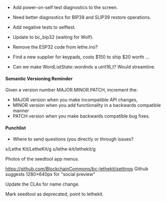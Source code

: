 * Add power-on-self test diagnostics to the screen.

* Need better diagnsotics for BIP39 and SLIP39 restore operations.

* Add negative tests to selftest.

* Update to bc_bip32 (waiting for Wolf).

* Remove the ESP32 code from lethe.ino?

* Find a new supplier for keypads, costs $150 to ship $20 worth ...

* Can we make WordListState::wordndx a uint16_t? Would streamline.

#### Semantic Versioning Reminder

Given a version number MAJOR.MINOR.PATCH, increment the:
* MAJOR version when you make incompatible API changes,
* MINOR version when you add functionality in a backwards compatible manner
* PATCH version when you make backwards compatible bug fixes.

#### Punchlist

* Where to send questions (you directly or through issues?

s/Lethe Kit/LetheKit/g
s/lethe-kit/lethekit/g

Photos of the seedtool app menus.

https://github.com/BlockchainCommons/bc-lethekit/settings
Github suggests 1280×640px for "social preview"

Update the CLAs for name change.

Mark seedtool as deprecated, point to lethekit.

